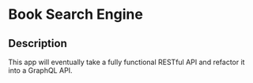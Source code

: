 # Book Search Engine

## Description
This app will eventually take a fully functional RESTful API and refactor it into a GraphQL API.
